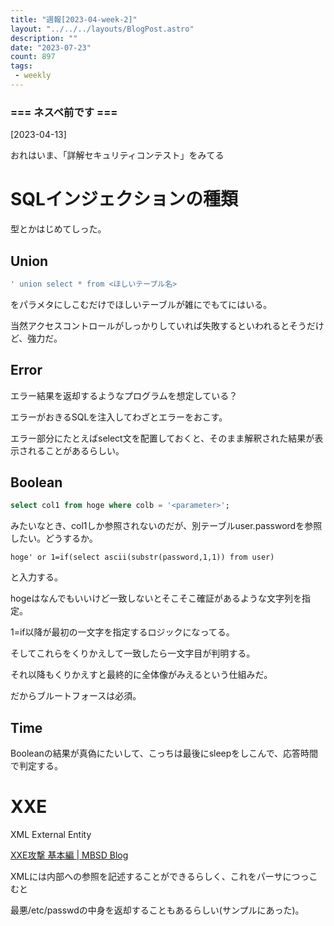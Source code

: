 ```yaml
---
title: "週報[2023-04-week-2]"
layout: "../../../layouts/BlogPost.astro"
description: ""
date: "2023-07-23"
count: 897
tags:
 - weekly
---
```





### === ネスペ前です ===

[2023-04-13]

おれはいま、「詳解セキュリティコンテスト」をみてる

# SQLインジェクションの種類

型とかはじめてしった。

## Union

```sql
' union select * from <ほしいテーブル名>
```

をパラメタにしこむだけでほしいテーブルが雑にでもてにはいる。

当然アクセスコントロールがしっかりしていれば失敗するといわれるとそうだけど、強力だ。

## Error

エラー結果を返却するようなプログラムを想定している？

エラーがおきるSQLを注入してわざとエラーをおこす。

エラー部分にたとえばselect文を配置しておくと、そのまま解釈された結果が表示されることがあるらしい。

## Boolean

```sql
select col1 from hoge where colb = '<parameter>';
```

みたいなとき、col1しか参照されないのだが、別テーブルuser.passwordを参照したい。どうするか。

```
hoge' or 1=if(select ascii(substr(password,1,1)) from user)
```

と入力する。

hogeはなんでもいいけど一致しないとそこそこ確証があるような文字列を指定。

1=if以降が最初の一文字を指定するロジックになってる。

そしてこれらをくりかえして一致したら一文字目が判明する。

それ以降もくりかえすと最終的に全体像がみえるという仕組みだ。

だからブルートフォースは必須。

## Time

Booleanの結果が真偽にたいして、こっちは最後にsleepをしこんで、応答時間で判定する。

# XXE

XML External Entity

[XXE攻撃 基本編 | MBSD Blog](https://www.mbsd.jp/blog/20171130.html)

XMLには内部への参照を記述することができるらしく、これをパーサにつっこむと

最悪/etc/passwdの中身を返却することもあるらしい(サンプルにあった)。
